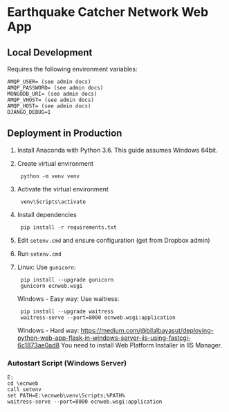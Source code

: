 # Earthquake Catcher Network Web App

## Local Development

Requires the following environment variables:

    AMQP_USER= (see admin docs)
    AMQP_PASSWORD= (see admin docs)
    MONGODB_URI= (see admin docs)
    AMQP_VHOST= (see admin docs)
    AMQP_HOST= (see admin docs)
    DJANGO_DEBUG=1


## Deployment in Production

1. Install Anaconda with Python 3.6.
   This guide assumes Windows 64bit.

2. Create virtual environment

        python -m venv venv

3. Activate the virtual environment

        venv\Scripts\activate

4. Install dependencies

        pip install -r requirements.txt

5. Edit `setenv.cmd` and ensure configuration (get from Dropbox admin)
6. Run `setenv.cmd`
7. Linux: Use `gunicorn`:

        pip install --upgrade gunicorn
        gunicorn ecnweb.wsgi

   Windows - Easy way: Use waitress:

        pip install --upgrade waitress
        waitress-serve --port=8000 ecnweb.wsgi:application

   Windows - Hard way: https://medium.com/@bilalbayasut/deploying-python-web-app-flask-in-windows-server-iis-using-fastcgi-6c1873ae0ad8
   You need to install Web Platform Installer in IIS Manager.

### Autostart Script (Windows Server)

    E:
    cd \ecnweb
    call setenv
    set PATH=E:\ecnweb\venv\Scripts;%PATH%
    waitress-serve --port=8000 ecnweb.wsgi:application
